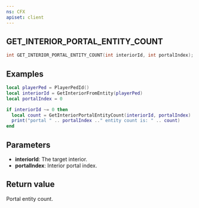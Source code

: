 ```yaml
---
ns: CFX
apiset: client
---
```

## GET_INTERIOR_PORTAL_ENTITY_COUNT

```c
int GET_INTERIOR_PORTAL_ENTITY_COUNT(int interiorId, int portalIndex);
```

## Examples

```lua
local playerPed = PlayerPedId()
local interiorId = GetInteriorFromEntity(playerPed)
local portalIndex = 0

if interiorId ~= 0 then
  local count = GetInteriorPortalEntityCount(interiorId, portalIndex)
  print("portal " .. portalIndex .." entity count is: " .. count)
end
```

## Parameters
* **interiorId**: The target interior.
* **portalIndex**: Interior portal index.

## Return value
Portal entity count.